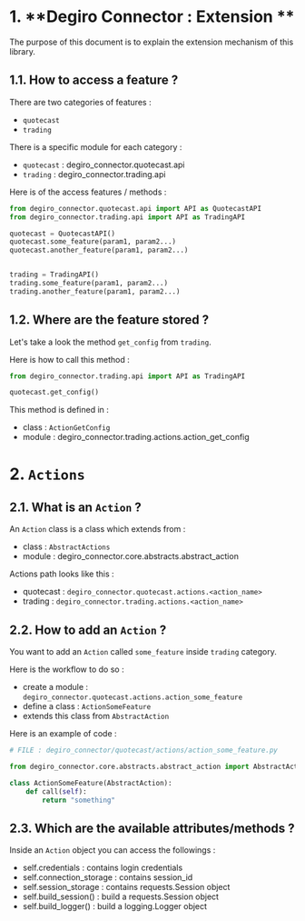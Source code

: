 # 1. **Degiro Connector : Extension **

The purpose of this document is to explain the extension mechanism of this library.

## 1.1. How to access a feature ?

There are two categories of features :
- `quotecast`
- `trading`

There is a specific module for each category :
- `quotecast` : degiro_connector.quotecast.api
- `trading` : degiro_connector.trading.api

Here is of the access features / methods :
```python
from degiro_connector.quotecast.api import API as QuotecastAPI
from degiro_connector.trading.api import API as TradingAPI

quotecast = QuotecastAPI()
quotecast.some_feature(param1, param2...)
quotecast.another_feature(param1, param2...)


trading = TradingAPI()
trading.some_feature(param1, param2...)
trading.another_feature(param1, param2...)
```

## 1.2. Where are the feature stored ?
Let's take a look the method `get_config` from `trading`.

Here is how to call this method :
```python
from degiro_connector.trading.api import API as TradingAPI

quotecast.get_config()
```

This method is defined in :
- class : `ActionGetConfig`
- module : degiro_connector.trading.actions.action_get_config

# 2. `Actions`

## 2.1. What is an `Action` ?
An `Action` class is a class which extends from :
- class : `AbstractActions`
- module : degiro_connector.core.abstracts.abstract_action

Actions path looks like this :
- quotecast :  `degiro_connector.quotecast.actions.<action_name>`
- trading :  `degiro_connector.trading.actions.<action_name>`

## 2.2. How to add an `Action` ?

You want to add an `Action` called `some_feature` inside `trading` category.

Here is the workflow to do so :
- create a module : `degiro_connector.quotecast.actions.action_some_feature`
- define a class : `ActionSomeFeature`
- extends this class from `AbstractAction`

Here is an example of code :

```python
# FILE : degiro_connector/quotecast/actions/action_some_feature.py

from degiro_connector.core.abstracts.abstract_action import AbstractAction

class ActionSomeFeature(AbstractAction):
    def call(self):
        return "something"
```

## 2.3. Which are the available attributes/methods ?

Inside an `Action` object you can access the followings :
- self.credentials : contains login credentials
- self.connection_storage : contains session_id
- self.session_storage : contains requests.Session object
- self.build_session() : build a requests.Session object
- self.build_logger() : build a logging.Logger object